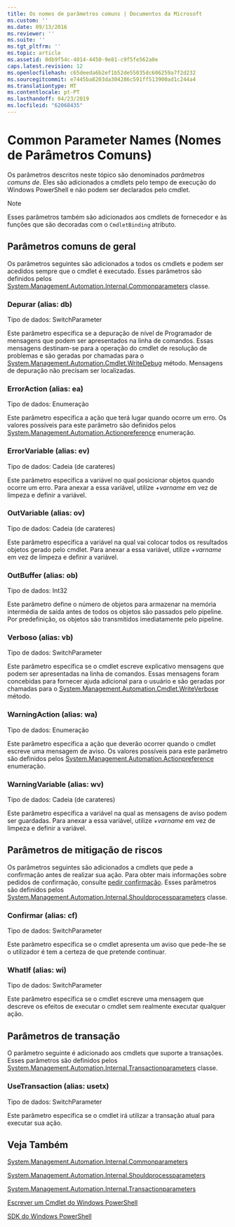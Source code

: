 ```yaml
---
title: Os nomes de parâmetros comuns | Documentos da Microsoft
ms.custom: ''
ms.date: 09/13/2016
ms.reviewer: ''
ms.suite: ''
ms.tgt_pltfrm: ''
ms.topic: article
ms.assetid: 0db9f54c-4014-4450-9e81-c9f5fe562a0e
caps.latest.revision: 12
ms.openlocfilehash: c65deeda6b2ef1b52de55035dc606259a7f2d232
ms.sourcegitcommit: e7445ba8203da304286c591ff513900ad1c244a4
ms.translationtype: MT
ms.contentlocale: pt-PT
ms.lasthandoff: 04/23/2019
ms.locfileid: "62068435"
---
```

# <a name="common-parameter-names"></a>Common Parameter Names (Nomes de Parâmetros Comuns)

Os parâmetros descritos neste tópico são denominados *parâmetros comuns de*. Eles são adicionados a cmdlets pelo tempo de execução do Windows PowerShell e não podem ser declarados pelo cmdlet.

> [!NOTE]
> Esses parâmetros também são adicionados aos cmdlets de fornecedor e às funções que são decoradas com o `CmdletBinding` atributo.

## <a name="general-common-parameters"></a>Parâmetros comuns de geral

Os parâmetros seguintes são adicionados a todos os cmdlets e podem ser acedidos sempre que o cmdlet é executado. Esses parâmetros são definidos pelos [System.Management.Automation.Internal.Commonparameters](/dotnet/api/System.Management.Automation.Internal.CommonParameters) classe.

### <a name="debug-alias-db"></a>Depurar (alias: db)

Tipo de dados: SwitchParameter

Este parâmetro especifica se a depuração de nível de Programador de mensagens que podem ser apresentados na linha de comandos. Essas mensagens destinam-se para a operação do cmdlet de resolução de problemas e são geradas por chamadas para o [System.Management.Automation.Cmdlet.WriteDebug](/dotnet/api/System.Management.Automation.Cmdlet.WriteDebug) método. Mensagens de depuração não precisam ser localizadas.

### <a name="erroraction-alias-ea"></a>ErrorAction (alias: ea)

Tipo de dados: Enumeração

Este parâmetro especifica a ação que terá lugar quando ocorre um erro. Os valores possíveis para este parâmetro são definidos pelos [System.Management.Automation.Actionpreference](/dotnet/api/System.Management.Automation.ActionPreference) enumeração.

### <a name="errorvariable-alias-ev"></a>ErrorVariable (alias: ev)

Tipo de dados: Cadeia (de carateres)

Este parâmetro especifica a variável no qual posicionar objetos quando ocorre um erro. Para anexar a essa variável, utilize +*varname* em vez de limpeza e definir a variável.

### <a name="outvariable-alias-ov"></a>OutVariable (alias: ov)

Tipo de dados: Cadeia (de carateres)

Este parâmetro especifica a variável na qual vai colocar todos os resultados objetos gerado pelo cmdlet. Para anexar a essa variável, utilize +*varname* em vez de limpeza e definir a variável.

### <a name="outbuffer-alias-ob"></a>OutBuffer (alias: ob)

Tipo de dados: Int32

Este parâmetro define o número de objetos para armazenar na memória intermédia de saída antes de todos os objetos são passados pelo pipeline. Por predefinição, os objetos são transmitidos imediatamente pelo pipeline.

### <a name="verbose-alias-vb"></a>Verboso (alias: vb)

Tipo de dados: SwitchParameter

Este parâmetro especifica se o cmdlet escreve explicativo mensagens que podem ser apresentadas na linha de comandos. Essas mensagens foram concebidas para fornecer ajuda adicional para o usuário e são geradas por chamadas para o [System.Management.Automation.Cmdlet.WriteVerbose](/dotnet/api/System.Management.Automation.Cmdlet.WriteVerbose) método.

### <a name="warningaction-alias-wa"></a>WarningAction (alias: wa)

Tipo de dados: Enumeração

Este parâmetro especifica a ação que deverão ocorrer quando o cmdlet escreve uma mensagem de aviso. Os valores possíveis para este parâmetro são definidos pelos [System.Management.Automation.Actionpreference](/dotnet/api/System.Management.Automation.ActionPreference) enumeração.

### <a name="warningvariable-alias-wv"></a>WarningVariable (alias: wv)

Tipo de dados: Cadeia (de carateres)

Este parâmetro especifica a variável na qual as mensagens de aviso podem ser guardadas. Para anexar a essa variável, utilize +*varname* em vez de limpeza e definir a variável.

## <a name="risk-mitigation-parameters"></a>Parâmetros de mitigação de riscos

Os parâmetros seguintes são adicionados a cmdlets que pede a confirmação antes de realizar sua ação. Para obter mais informações sobre pedidos de confirmação, consulte [pedir confirmação](./requesting-confirmation-from-cmdlets.md). Esses parâmetros são definidos pelos [System.Management.Automation.Internal.Shouldprocessparameters](/dotnet/api/System.Management.Automation.Internal.ShouldProcessParameters) classe.

### <a name="confirm-alias-cf"></a>Confirmar (alias: cf)

Tipo de dados: SwitchParameter

Este parâmetro especifica se o cmdlet apresenta um aviso que pede-lhe se o utilizador é tem a certeza de que pretende continuar.

### <a name="whatif-alias-wi"></a>WhatIf (alias: wi)

Tipo de dados: SwitchParameter

Este parâmetro especifica se o cmdlet escreve uma mensagem que descreve os efeitos de executar o cmdlet sem realmente executar qualquer ação.

## <a name="transaction-parameters"></a>Parâmetros de transação

O parâmetro seguinte é adicionado aos cmdlets que suporte a transações. Esses parâmetros são definidos pelos [System.Management.Automation.Internal.Transactionparameters](/dotnet/api/System.Management.Automation.Internal.TransactionParameters) classe.

### <a name="usetransaction-alias-usetx"></a>UseTransaction (alias: usetx)

Tipo de dados: SwitchParameter

Este parâmetro especifica se o cmdlet irá utilizar a transação atual para executar sua ação.

## <a name="see-also"></a>Veja Também

[System.Management.Automation.Internal.Commonparameters](/dotnet/api/System.Management.Automation.Internal.CommonParameters)

[System.Management.Automation.Internal.Shouldprocessparameters](/dotnet/api/System.Management.Automation.Internal.ShouldProcessParameters)

[System.Management.Automation.Internal.Transactionparameters](/dotnet/api/System.Management.Automation.Internal.TransactionParameters)

[Escrever um Cmdlet do Windows PowerShell](./writing-a-windows-powershell-cmdlet.md)

[SDK do Windows PowerShell](../windows-powershell-reference.md)
